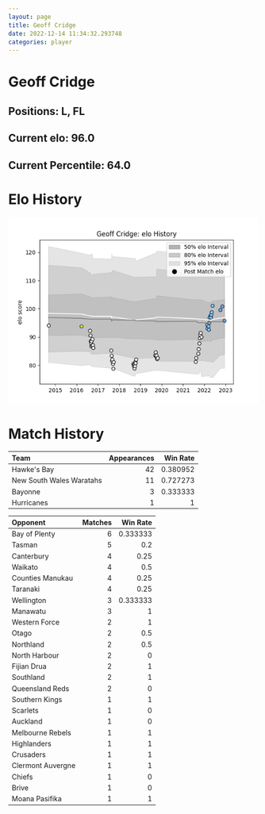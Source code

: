 ```yaml
---  
layout: page  
title: Geoff Cridge  
date: 2022-12-14 11:34:32.293748  
categories: player  
---
```

# Geoff Cridge

## Positions: L, FL

## Current elo: 96.0

## Current Percentile: 64.0

# Elo History


![elo history](history_GeoffCridge.png)
# Match History


| Team                     |   Appearances |   Win Rate |
|:-------------------------|--------------:|-----------:|
| Hawke's Bay              |            42 |   0.380952 |
| New South Wales Waratahs |            11 |   0.727273 |
| Bayonne                  |             3 |   0.333333 |
| Hurricanes               |             1 |   1        |

| Opponent          |   Matches |   Win Rate |
|:------------------|----------:|-----------:|
| Bay of Plenty     |         6 |   0.333333 |
| Tasman            |         5 |   0.2      |
| Canterbury        |         4 |   0.25     |
| Waikato           |         4 |   0.5      |
| Counties Manukau  |         4 |   0.25     |
| Taranaki          |         4 |   0.25     |
| Wellington        |         3 |   0.333333 |
| Manawatu          |         3 |   1        |
| Western Force     |         2 |   1        |
| Otago             |         2 |   0.5      |
| Northland         |         2 |   0.5      |
| North Harbour     |         2 |   0        |
| Fijian Drua       |         2 |   1        |
| Southland         |         2 |   1        |
| Queensland Reds   |         2 |   0        |
| Southern Kings    |         1 |   1        |
| Scarlets          |         1 |   0        |
| Auckland          |         1 |   0        |
| Melbourne Rebels  |         1 |   1        |
| Highlanders       |         1 |   1        |
| Crusaders         |         1 |   1        |
| Clermont Auvergne |         1 |   1        |
| Chiefs            |         1 |   0        |
| Brive             |         1 |   0        |
| Moana Pasifika    |         1 |   1        |